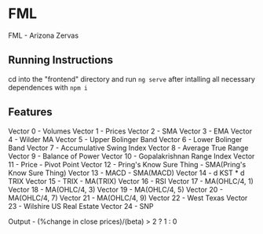 # FML
FML - Arizona Zervas

## Running Instructions
cd into the "frontend" directory and run `ng serve` after intalling all necessary dependences with `npm i`

## Features
Vector 0 - Volumes
Vector 1 - Prices
Vector 2 - SMA
Vector 3 - EMA
Vector 4 - Wilder MA
Vector 5 - Upper Bolinger Band
Vector 6 - Lower Bolinger Band
Vector 7 - Accumulative Swing Index
Vector 8 - Average True Range
Vector 9 - Balance of Power
Vector 10 - Gopalakrishnan Range Index
Vector 11 - Price - Pivot Point
Vector 12 - Pring's Know Sure Thing - SMA(Pring's Know Sure Thing)
Vector 13 - MACD - SMA(MACD)
Vector 14 - d KST * d TRIX
Vector 15 - TRIX - MA(TRIX)
Vector 16 - RSI
Vector 17 - MA(OHLC/4, 1)
Vector 18 - MA(OHLC/4, 3)
Vector 19 - MA(OHLC/4, 5)
Vector 20 - MA(OHLC/4, 7)
Vector 21 - MA(OHLC/4, 9)
Vector 22 - West Texas
Vector 23 - Wilshire US Real Estate
Vector 24 - SNP

Output - (%change in close prices)/(beta) > 2 ? 1 : 0